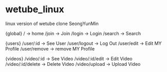 # wetube_linux

linux version of wetube clone
SeongYunMin

{global}
/ -> home
/join -> Join
/login -> Login
/search -> Search

{users}
/user/:id -> See User
/user/logout -> Log Out
/user/edit -> Edit MY Profile
/user/remove -> remove MY Profile

{videos}
/video/:id -> See Video
/video/:id/edit -> Edit Video
/video/:id/delete -> Delete Video
/video/upload -> Upload Video
